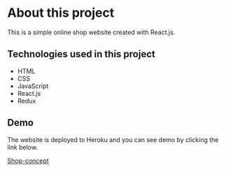 # About this project

This is a simple online shop website created with React.js.

## Technologies used in this project

- HTML
- CSS
- JavaScript
- React.js
- Redux

## Demo

The website is deployed to Heroku and you can see demo by clicking the link below.

[Shop-concept](https://shop-concept.herokuapp.com/)
